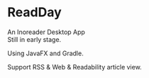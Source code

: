 # ReadDay
An Inoreader Desktop App  
Still in early stage.

Using JavaFX and Gradle.

Support RSS & Web & Readability article view.



